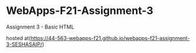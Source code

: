 # WebApps-F21-Assignment-3
Assignment 3 - Basic HTML


hosted at(https://44-563-webapps-f21.github.io/webapps-f21-assignment-3-SESHASAIP/)
